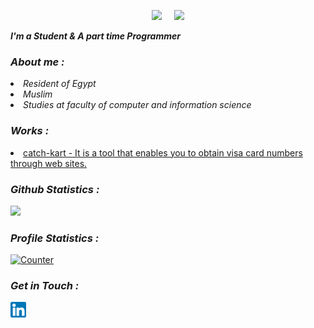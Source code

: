 <!-- Github README -->
<p align="center"><a href="https://github.com/000sallam000">
<img height="165" src="https://github-readme-stats.vercel.app/api?username=000sallam000&show_icons=true&include_all_commits=true&theme=react&cache_seconds=3200&hide_border=true" /></a>
&nbsp;&nbsp;&nbsp;
<a href="https://github.com/000sallam000"><img src="https://github-readme-stats.vercel.app/api/top-langs/?username=000sallam000&layout=compact&theme=react&hide_border=true" />
</a></p>

<b><i>I'm a Student & A part time Programmer</i></b>

<h3><b><i>About me :</i></b></h3>
<li><i>Resident of Egypt</i></li>
<li><i>Muslim</i></li>
<li><i>Studies at faculty of computer and information science</i></li>

<h3><b><i>Works :</i></b></h3>
<li> <a href="https://github.com/000sallam000/catch-kart">catch-kart - It is a tool that enables you to obtain visa card numbers through web sites.</a>

<h3><b><i>Github Statistics :</i></b></h3>
<a href="https://github.com/000sallam000"><img width=550 src="https://github-profile-trophy.vercel.app/?username=000sallam000&theme=dracula&no-frame=true&title=Followers,Stars,Commit,Repository,Issues"/></a>

<h3><b><i>Profile Statistics :</i></b></h3>
<a href="https://github.com/000sallam000"><img height="25" title="Counter" src="https://komarev.com/ghpvc/?username=000sallam000&color=blueviolet&style=flat-square"></a>

<h3><b><i>Get in Touch :</i></b></h3>
<a href="https://www.linkedin.com/in/sal-lam-ab422026b/"><img align="left" title="linkedin" alt="linkedin" width="25px" src="assets/in.png" /></a>


